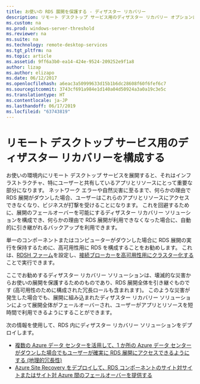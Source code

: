 ```yaml
---
title: お使いの RDS 展開を保護する - ディザスター リカバリー
description: リモート デスクトップ サービス用のディザスター リカバリー オプションについて説明します
ms.custom: na
ms.prod: windows-server-threshold
ms.reviewer: na
ms.suite: na
ms.technology: remote-desktop-services
ms.tgt_pltfrm: na
ms.topic: article
ms.assetid: 9ff6a3b0-ea14-424e-9524-209252e9f1a8
author: lizap
ms.author: elizapo
ms.date: 06/12/2017
ms.openlocfilehash: a6eac3a50999633d15b1b6dc28608f60f6fef6c7
ms.sourcegitcommit: 3743cf691a984e1d140a04d50924a3a0a19c3e5c
ms.translationtype: HT
ms.contentlocale: ja-JP
ms.lasthandoff: 06/17/2019
ms.locfileid: "63743819"
---
```

# <a name="configure-disaster-recovery-for-remote-desktop-services"></a>リモート デスクトップ サービス用のディザスター リカバリーを構成する

お使いの環境内にリモート デスクトップ サービスを展開すると、それはインフラストラクチャ、特にユーザーと共有しているアプリとリソースにとって重要な部分になります。 ネットワーク エラーや自然災害に至るまで、何らかの理由で RDS 展開がダウンした場合、ユーザーはこれらのアプリとリソースにアクセスできなくなり、ビジネスが打撃を受けることになります。 これを回避するために、展開のフェールオーバーを可能にするディザスター リカバリー ソリューションを構成でき、何らかの理由で RDS 展開が利用できなくなった場合に、自動的に引き継がれるバックアップを利用できます。

単一のコンポーネントまたはコンピューターがダウンした場合に RDS 展開の実行を保持するために、高可用性用に RDS を構成することをお勧めします。 これは、[RDSH ファーム](rds-scale-rdsh-farm.md)を設定し、[接続ブローカーを高可用性用にクラスター化する](rds-connection-broker-cluster.md)ことで実行できます。 

ここでお勧めするディザスター リカバリー ソリューションは、壊滅的な災害からお使いの展開を保護するためのものであり、RDS 展開全体を引き継ぐものです (高可用性のために構成された冗長ロールも含まれます)。 このような災害が発生した場合でも、展開に組み込まれたディザスター リカバリー ソリューションによって展開全体がフェールオーバーされ、ユーザーがアプリとリソースを短時間で利用できるようにすることができます。

次の情報を使用して、RDS 内にディザスター リカバリー ソリューションをデプロイします。

- [複数の Azure データ センターを活用して、1 か所の Azure データ センターがダウンした場合でもユーザーが確実に RDS 展開にアクセスできるようにする (地理的冗長性)](rds-multi-datacenter-deployment.md)
- [Azure Site Recovery をデプロイして、RDS コンポーネントのサイト対サイトまたはサイト対 Azure 間のフェールオーバーを提供する](rds-disaster-recovery-with-azure.md)


